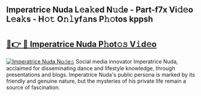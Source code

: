 ## Imperatrice Nuda L𝚎a𝚔ed N𝚞𝚍e - Part-f7x Vi𝚍𝚎o L𝚎a𝚔s - H𝚘𝚝 O𝚗𝚕yf𝚊ns P𝚑𝚘tos kppsh

# <h2><a href="http://kf0fweg.oniu.top/?m=Imperatrice+Nuda">🔗👉 🔴 Imperatrice Nuda P𝚑ot𝚘𝚜 V𝚒d𝚎o</a></h2>

[![Imperatrice Nuda Nu𝚍e𝚜](https://i.imgur.com/0qMVB7G.gif)](http://kf0fweg.oniu.top/?m=Imperatrice+Nuda)
Social media innovator Imperatrice Nuda, acclaimed for disseminating dance and lifestyle knowledge, through presentations and blogs. Imperatrice Nuda's public persona is marked by its friendly and genuine nature, but the mysteries of his private life remain a source of fascination.  
